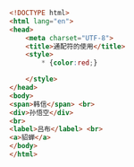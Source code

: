 
<BlogInfo id="252" title="8.通配符的使用" author="白日梦想猿" pv=0 read_times=0 pre_cost_time=0分12秒 category="css学习" tag_list="['css学习']" create_time="2020.07.16 18:02:21" update_time="2020.07.16 18:06:38" />

```html
<!DOCTYPE html>
<html lang="en">
<head>
    <meta charset="UTF-8">
    <title>通配符的使用</title>
    <style>
        * {color:red;}

    </style>
</head>
<body>
<span>韩信</span> <br>
<div>孙悟空</div>
<br>
<label>吕布</label> <br>
<a>貂蝉</a>
</body>
</html>
```
